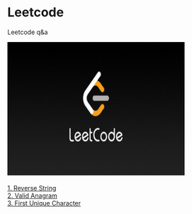 # Leetcode
Leetcode q&amp;a

<img src="src/img/leetcode_snap.png" style="width:400px;height:300px;"/> <br/><br/>
[1. Reverse String](src/leetjava)<br/>
[2. Valid Anagram](src/leetjava)<br/>
[3. First Unique Character](src/leetjava)<br/>
